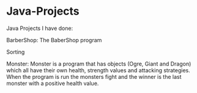 # Java-Projects
Java Projects I have done:

BarberShop: The BaberShop program 

Sorting

Monster: Monster is a program that has objects (Ogre, Giant and Dragon) which all have their own health, strength values and attacking strategies. When the program is run the monsters fight and the winner is the last monster with a positive health value. 
